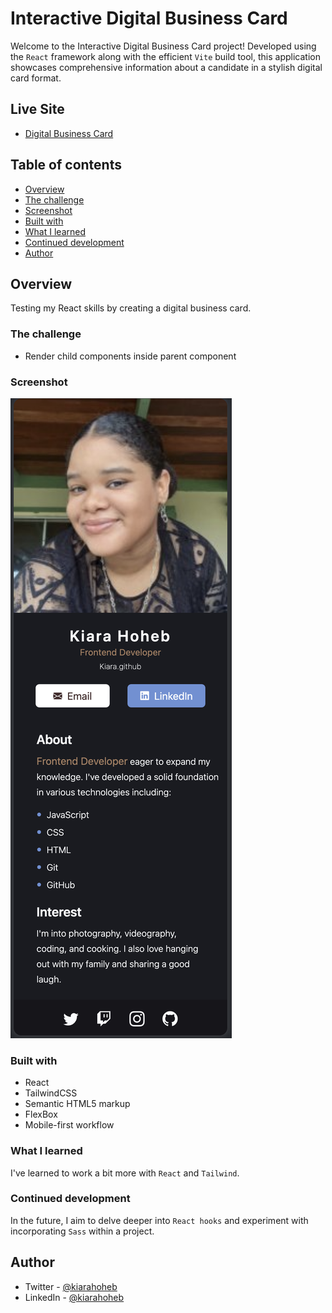 # Interactive Digital Business Card

Welcome to the Interactive Digital Business Card project! Developed using the `React` framework along with the efficient `Vite` build tool, this application showcases comprehensive information about a candidate in a stylish digital card format.

## Live Site

- [Digital Business Card](https://digital-business-card-9xl9.onrender.com/)

## Table of contents

- [Overview](#overview)
- [The challenge](#the-challenge)
- [Screenshot](#screenshot)
- [Built with](#built-with)
- [What I learned](#what-i-learned)
- [Continued development](#continued-development)
- [Author](#author)

## Overview

Testing my React skills by creating a digital business card.

### The challenge

- Render child components inside parent component

### Screenshot

![ScreenShot](./src/assets/screenshot.png)

### Built with

- React
- TailwindCSS
- Semantic HTML5 markup
- FlexBox
- Mobile-first workflow

### What I learned

I've learned to work a bit more with `React` and `Tailwind`.

### Continued development

In the future, I aim to delve deeper into `React hooks` and experiment with incorporating `Sass` within a project.

## Author

- Twitter - [@kiarahoheb](https://www.twitter.com/kiarahoheb)
- LinkedIn - [@kiarahoheb](https://www.linkedin.com/in/kiara-hoheb-641157244/)